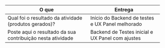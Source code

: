 
|O que| Entrega |
|--|--|
| Qual foi o resultado da atividade (produtos gerados)? |Início do Backend de testes e UX Panel melhorado|
| Poste aqui o resultado da sua contribuição nesta atividade|Backend de Testes inicial e UX Panel com ajustes|

 